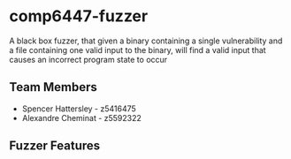 # comp6447-fuzzer
A black box fuzzer, that given a binary containing a single vulnerability and a file containing one valid input to the binary, will find a valid input that causes an incorrect program state to occur

## Team Members
 - Spencer Hattersley - z5416475
 - Alexandre Cheminat - z5592322

## Fuzzer Features



